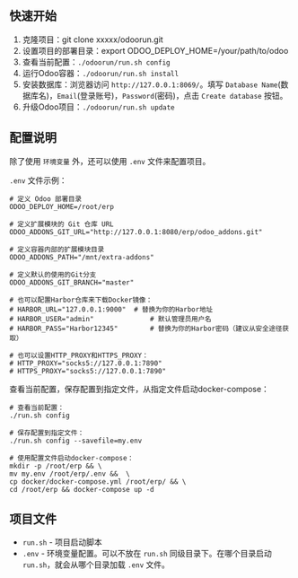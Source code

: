 ## 快速开始

1. 克隆项目：git clone xxxxx/odoorun.git
2. 设置项目的部署目录：export ODOO_DEPLOY_HOME=/your/path/to/odoo
3. 查看当前配置：`./odoorun/run.sh config`
4. 运行Odoo容器：`./odoorun/run.sh install`
5. 安装数据库：浏览器访问 `http://127.0.0.1:8069/`。填写 `Database Name`(数据库名)，`Email`(登录账号)，`Password`(密码)，点击 `Create database` 按钮。
6. 升级Odoo项目：`./odoorun/run.sh update`


## 配置说明

除了使用 `环境变量` 外，还可以使用 `.env` 文件来配置项目。

`.env` 文件示例：

```
# 定义 Odoo 部署目录
ODOO_DEPLOY_HOME=/root/erp

# 定义扩展模块的 Git 仓库 URL
ODOO_ADDONS_GIT_URL="http://127.0.0.1:8080/erp/odoo_addons.git"

# 定义容器内部的扩展模块目录
ODOO_ADDONS_PATH="/mnt/extra-addons"

# 定义默认的使用的Git分支
ODOO_ADDONS_GIT_BRANCH="master"

# 也可以配置Harbor仓库来下载Docker镜像：
# HARBOR_URL="127.0.0.1:9000"  # 替换为你的Harbor地址
# HARBOR_USER="admin"              # 默认管理员用户名
# HARBOR_PASS="Harbor12345"        # 替换为你的Harbor密码（建议从安全途径获取）

# 也可以设置HTTP_PROXY和HTTPS_PROXY：
# HTTP_PROXY="socks5://127.0.0.1:7890"
# HTTPS_PROXY="socks5://127.0.0.1:7890"
```

查看当前配置，保存配置到指定文件，从指定文件启动docker-compose：

```shell
# 查看当前配置：
./run.sh config

# 保存配置到指定文件：
./run.sh config --savefile=my.env

# 使用配置文件启动docker-compose：
mkdir -p /root/erp && \
mv my.env /root/erp/.env &&  \
cp docker/docker-compose.yml /root/erp/ && \
cd /root/erp && docker-compose up -d
```

## 项目文件

- `run.sh` - 项目启动脚本
- `.env` - 环境变量配置。可以不放在 `run.sh` 同级目录下。在哪个目录启动 `run.sh`，就会从哪个目录加载 `.env` 文件。
